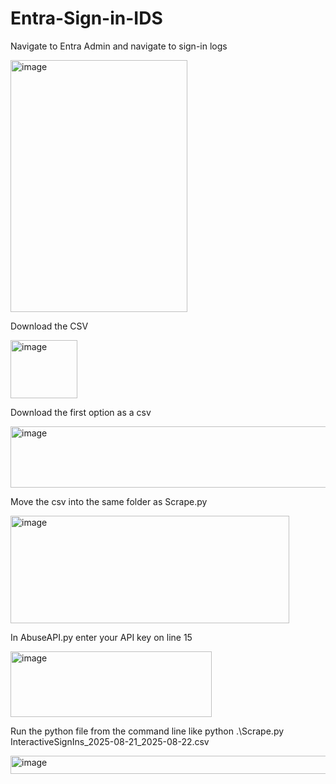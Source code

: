 ﻿# Entra-Sign-in-IDS

Navigate to Entra Admin and navigate to sign-in logs

<img width="283" height="403" alt="image" src="https://github.com/user-attachments/assets/d8e8bc2e-4878-4c40-8bb5-6db1c2b7930b" />

Download the CSV

<img width="107" height="93" alt="image" src="https://github.com/user-attachments/assets/02fdaf8e-e9ec-401b-853a-86373e4814b5" />

Download the first option as a csv

<img width="558" height="98" alt="image" src="https://github.com/user-attachments/assets/db97de33-87f6-4cf7-873f-27c879da4cd2" />

Move the csv into the same folder as Scrape.py

<img width="446" height="172" alt="image" src="https://github.com/user-attachments/assets/667418f6-9a0b-44c0-bb60-78b32361c21c" />

In AbuseAPI.py enter your API key on line 15

<img width="322" height="105" alt="image" src="https://github.com/user-attachments/assets/8732a676-3b0a-406c-947c-45eb65be83dc" />

Run the python file from the command line like 
 python .\Scrape.py InteractiveSignIns_2025-08-21_2025-08-22.csv

<img width="510" height="29" alt="image" src="https://github.com/user-attachments/assets/520241eb-dd85-49e5-8461-12bbd65ea910" />




